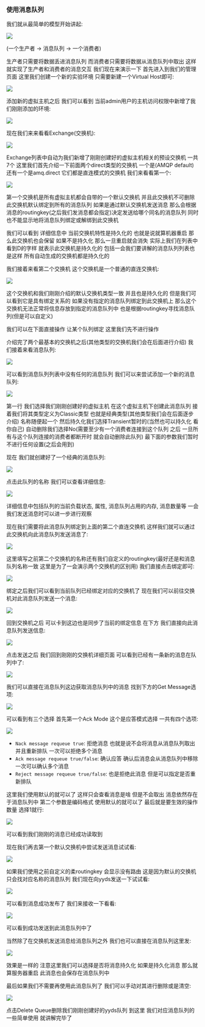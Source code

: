 ### 使用消息队列
我们就从最简单的模型开始讲起:

<img src="https://image.itbaima.net/markdown/2023/03/08/GWkUJx1g8ZnTV57.jpg"/>

(一个生产者 -> 消息队列 -> 一个消费者)

生产者只需要将数据丢进消息队列 而消费者只需要将数据从消息队列中取出 这样就实现了生产者和消费者的消息交互 我们现在来演示一下 首先进入到我们的管理页面 这里我们创建一个新的实验环境 只需要新建一个Virtual Host即可:

<img src="https://image.itbaima.net/markdown/2023/03/08/PzehXHuDyFANIKV.jpg"/>

添加新的虚拟主机之后 我们可以看到 当前admin用户的主机访问权限中新增了我们刚刚添加的环境:

<img src="https://image.itbaima.net/markdown/2023/03/08/9cGyunKrTvjfDRp.jpg"/>

现在我们来来看看Exchange(交换机):

<img src="https://image.itbaima.net/markdown/2023/03/08/GDnFoizW86pC5l9.jpg"/>

Exchange列表中自动为我们新增了刚刚创建好的虚拟主机相关的预设交换机 一共7个 这里我们首先介绍一下前面两个direct类型的交换机 一个是(AMQP default)还有一个是amq.direct 它们都是直连模式的交换机 我们来看看第一个:

<img src="https://image.itbaima.net/markdown/2023/03/08/lIpfxGjLPrOatE5.jpg"/>

第一个交换机是所有虚拟主机都会自带的一个默认交换机 并且此交换机不可删除 此交换机默认绑定到所有的消息队列 如果是通过默认交换机发送消息
那么会根据消息的routingkey(之后我们发消息都会指定)决定发送给哪个同名的消息队列 同时也不能显示地将消息队列绑定或解绑到此交换机

我们可以看到 详细信息中 当前交换机特性是持久化的 也就是说就算机器重启 那么此交换机也会保留 如果不是持久化 那么一旦重启就会消失
实际上我们在列表中看到D的字样 就表示此交换机是持久化的 包括一会我们要讲解的消息队列列表也是这样 所有自动生成的交换机都是持久化的

我们接着来看第二个交换机 这个交换机是一个普通的直连交换机:

<img src="https://image.itbaima.net/markdown/2023/03/08/DnpENxIPgOUTSbM.jpg"/>

这个交换机和我们刚刚介绍的默认交换机类型一致 并且也是持久化的 但是我们可以看到它是具有绑定关系的 如果没有指定的消息队列绑定到此交换机上
那么这个交换机无法正常将信息存放到指定的消息队列中 也是根据routingkey寻找消息队列(但是可以自定义)

我们可以在下面直接操作 让某个队列绑定 这里我们先不进行操作

介绍完了两个最基本的交换机之后(其他类型的交换机我们会在后面进行介绍) 我们接着来看消息队列:

<img src="https://image.itbaima.net/markdown/2023/03/08/q7WcUvZp8NhMb9f.jpg"/>

可以看到消息队列列表中没有任何的消息队列 我们可以来尝试添加一个新的消息队列:

<img src="https://image.itbaima.net/markdown/2023/03/08/D8hv6Kbo3eSNzVp.jpg"/>

第一行 我们选择我们刚刚创建好的虚拟主机 在这个虚拟主机下创建此消息队列 接着我们将其类型定义为Classic类型 也就是经典类型(其他类型我们会在后面逐步介绍) 名称随便起一个
然后持久化我们选择Transient暂时的(当然也可以持久化 看你自己) 自动删除我们选择No(需要至少有一个消费者连接到这个队列 之后 一旦所有与这个队列连接的消费者都断开时 就会自动删除此队列)
最下面的参数我们暂时不进行任何设置(之后会用到)

现在 我们就创建好了一个经典的消息队列:

<img src="https://image.itbaima.net/markdown/2023/03/08/yGSt4HbT7iX3Nze.jpg"/>

点击此队列的名称 我们可以查看详细信息:

<img src="https://image.itbaima.net/markdown/2023/03/08/NGCFKhcUf9lOADX.jpg"/>

详细信息中包括队列的当前负载状态, 属性, 消息队列占用的内存, 消息数量等 一会我们发送消息时可以进一步进行观察

现在我们需要将此消息队列绑定到上面的第二个直连交换机 这样我们就可以通过此交换机向此消息队列发送消息了:

<img src="https://image.itbaima.net/markdown/2023/03/08/NGCFKhcUf9lOADX.jpg"/>

这里填写之前第二个交换机的名称还有我们自定义的routingkey(最好还是和消息队列名称一致 这里是为了一会演示两个交换机的区别用) 我们直接点击绑定即可:

<img src="https://image.itbaima.net/markdown/2023/03/08/u95NJG2YskOBpXl.jpg"/>

绑定之后我们可以看到当前队列已经绑定对应的交换机了 现在我们可以前往交换机对此消息队列发送一个消息:

<img src="https://image.itbaima.net/markdown/2023/03/08/MBIDVqzf8oce2L4.jpg"/>

回到交换机之后 可以卡到这边也是同步了当前的绑定信息 在下方 我们直接向此消息队列发送信息:

<img src="https://image.itbaima.net/markdown/2023/03/08/htEoZ49zu6mipCM.jpg"/>

点击发送之后 我们回到刚刚的交换机详细页面 可以看到已经有一条新的消息在队列中了:

<img src="https://image.itbaima.net/markdown/2023/03/08/nO9eUjMRbCmBqPT.jpg"/>

我们可以直接在消息队列这边获取消息队列中的消息 找到下方的Get Message选项:

<img src="https://image.itbaima.net/markdown/2023/03/08/emrY3SZ98CJRAOh.jpg"/>

可以看到有三个选择 首先第一个Ack Mode 这个是应答模式选择 一共有四个选项:

<img src="https://image.itbaima.net/markdown/2023/03/08/nrWPuoGRTp7F36e.jpg"/>

- `Nack message requeue true`: 拒绝消息 也就是说不会将消息从消息队列取出 并且重新排队 一次可以拒绝多个消息
- `Ack message requeue true/false`: 确认应答 确认后消息会从消息队列中移除 一次可以确认多个消息
- `Reject message requeue true/false`: 也是拒绝此消息 但是可以指定是否重新排队

这里我们使用默认的就可以了 这样只会查看消息是啥 但是不会取出 消息依然存在于消息队列中 第二个参数是编码格式 使用默认的就可以了 最后就是要生效的操作数量 选择1就行:

<img src="https://image.itbaima.net/markdown/2023/03/08/c6auDXoHFqZT9M2.jpg"/>

可以看到我们刚刚的消息已经成功读取到

现在我们再去第一个默认交换机中尝试发送消息试试看:

<img src="https://image.itbaima.net/markdown/2023/03/08/t5V3yQ8kbOKRpxf.jpg"/>

如果我们使用之前自定义的柔routingkey 会显示没有路由 这是因为默认的交换机只会找对应名称的消息队列 我们现在向yyds发送一下试试看:

<img src="https://image.itbaima.net/markdown/2023/03/08/LCVPvykIjMox9m1.jpg"/>

可以看到消息成功发布了 我们来接收一下看看:

<img src="https://image.itbaima.net/markdown/2023/03/08/9jsdfADB5HRC7wP.jpg"/>

可以看到成功发送到此消息队列中了

当然除了在交换机发送消息给消息队列之外 我们也可以直接在消息队列这里发:

<img src="https://image.itbaima.net/markdown/2023/03/08/cYPwJnbiZlmvqD3.jpg"/>

效果是一样的 注意这里我们可以选择是否将消息持久化 如果是持久化消息 那么就算服务器重启 此消息也会保存在消息队列中

最后如果我们不需要再使用此消息队列了 我们可以手动对其进行删除或是清空:

<img src="https://image.itbaima.net/markdown/2023/03/08/kJE5xwgZOTGWjLq.jpg"/>

点击Delete Queue删除我们刚刚创建好的yyds队列 到这里 我们对应消息队列的一些简单使用 就讲解完毕了